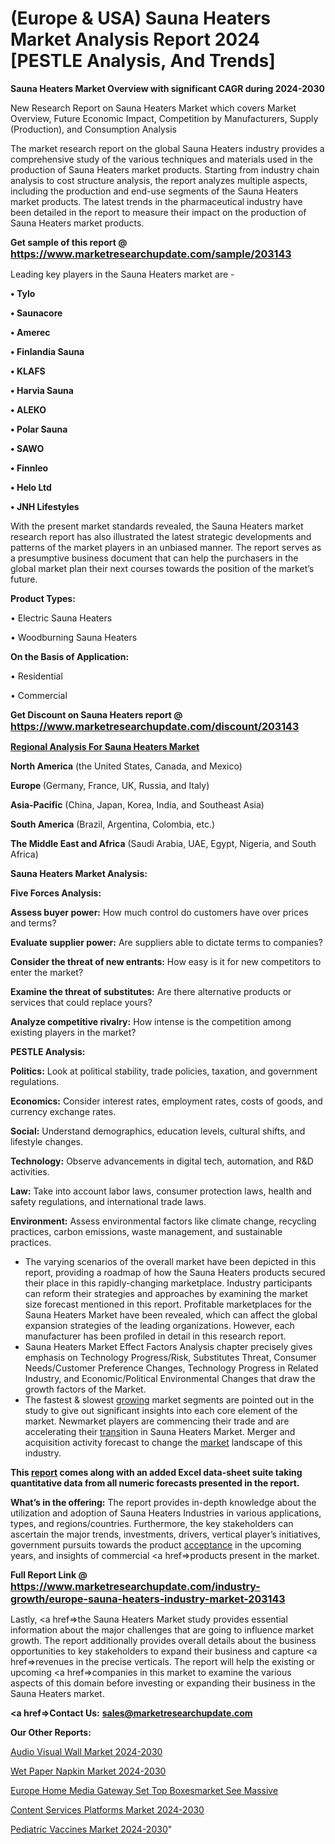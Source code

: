# (Europe & USA) Sauna Heaters Market Analysis Report 2024 [PESTLE Analysis, And Trends]

<strong>Sauna Heaters Market Overview with significant CAGR during 2024-2030</strong>

New Research Report on Sauna Heaters Market which covers Market Overview, Future Economic Impact, Competition by Manufacturers, Supply (Production), and Consumption Analysis

The market research report on the global Sauna Heaters industry provides a comprehensive study of the various techniques and materials used in the production of Sauna Heaters market products. Starting from industry chain analysis to cost structure analysis, the report analyzes multiple aspects, including the production and end-use segments of the Sauna Heaters market products. The latest trends in the pharmaceutical industry have been detailed in the report to measure their impact on the production of Sauna Heaters market products.

<strong>Get sample of this report @ <a href=https://www.marketresearchupdate.com/sample/203143><font size=3 color=#0000ff>https://www.marketresearchupdate.com/sample/203143</font></a></strong>

Leading key players in the Sauna Heaters market are -

<strong>• Tylo

• Saunacore

• Amerec

• Finlandia Sauna

• KLAFS

• Harvia Sauna

• ALEKO

• Polar Sauna

• SAWO

• Finnleo

• Helo Ltd

• JNH Lifestyles</strong>

With the present market standards revealed, the Sauna Heaters market research report has also illustrated the latest strategic developments and patterns of the market players in an unbiased manner. The report serves as a presumptive business document that can help the purchasers in the global market plan their next courses towards the position of the market’s future.

<strong>Product Types:</strong>

• Electric Sauna Heaters

• Woodburning Sauna Heaters

<strong>On the Basis of Application:</strong>

• Residential

• Commercial

<strong>Get Discount on Sauna Heaters report @ <a href=https://www.marketresearchupdate.com/discount/203143><font size=3 color=#0000ff>https://www.marketresearchupdate.com/discount/203143</font></a></strong>

<strong><u><b>Regional Analysis For Sauna Heaters Market</b></u></strong>

<strong><b>North America</b></strong> (the United States, Canada, and Mexico)

<strong><b>Europe </b></strong>(Germany, France, UK, Russia, and Italy)

<strong><b>Asia-Pacific</b></strong> (China, Japan, Korea, India, and Southeast Asia)

<strong><b>South America</b></strong> (Brazil, Argentina, Colombia, etc.)

<strong><b>The Middle East and Africa</b></strong> (Saudi Arabia, UAE, Egypt, Nigeria, and South Africa)

<strong>Sauna Heaters Market Analysis:</strong>

<strong>Five Forces Analysis:</strong>

<strong>Assess buyer power:</strong> How much control do customers have over prices and terms?

<strong>Evaluate supplier power:</strong> Are suppliers able to dictate terms to companies?

<strong>Consider the threat of new entrants:</strong> How easy is it for new competitors to enter the market?

<strong>Examine the threat of substitutes:</strong> Are there alternative products or services that could replace yours?

<strong>Analyze competitive rivalry:</strong> How intense is the competition among existing players in the market?

<strong>PESTLE Analysis:</strong>

<strong>Politics:</strong> Look at political stability, trade policies, taxation, and government regulations.

<strong>Economics:</strong> Consider interest rates, employment rates, costs of goods, and currency exchange rates.

<strong>Social:</strong> Understand demographics, education levels, cultural shifts, and lifestyle changes.

<strong>Technology:</strong> Observe advancements in digital tech, automation, and R&D activities.

<strong>Law:</strong> Take into account labor laws, consumer protection laws, health and safety regulations, and international trade laws.

<strong>Environment:</strong> Assess environmental factors like climate change, recycling practices, carbon emissions, waste management, and sustainable practices.

<ul>
  <li>The varying scenarios of the overall market have been depicted in this report, providing a roadmap of how the Sauna Heaters products secured their place in this rapidly-changing marketplace. Industry participants can reform their strategies and approaches by examining the market size forecast mentioned in this report. Profitable marketplaces for the Sauna Heaters Market have been revealed, which can affect the global expansion strategies of the leading organizations. However, each manufacturer has been profiled in detail in this research report.</li>
  <li>Sauna Heaters Market Effect Factors Analysis chapter precisely gives emphasis on Technology Progress/Risk, Substitutes Threat, Consumer Needs/Customer Preference Changes, Technology Progress in Related Industry, and Economic/Political Environmental Changes that draw the growth factors of the Market.</li>
  <li>The fastest &amp; slowest <a href=ASDF991299>growing</a> market segments are pointed out in the study to give out significant insights into each core element of the market. Newmarket players are commencing their trade and are accelerating their <a href=>trans</a>ition in Sauna Heaters Market. Merger and acquisition activity forecast to change the <a href=>market</a> landscape of this industry.</li>
</ul>
<strong>This <a href=>report</a> comes along with an added Excel data-sheet suite taking quantitative data from all numeric forecasts presented in the report.</strong>

<strong>What’s in the offering:</strong> The report provides in-depth knowledge about the utilization and adoption of Sauna Heaters Industries in various applications, types, and regions/countries. Furthermore, the key stakeholders can ascertain the major trends, investments, drivers, vertical player’s initiatives, government pursuits towards the product <a href=ASDF881288>acceptance</a> in the upcoming years, and insights of commercial <a href=>products</a> present in the market.

<strong>Full Report Link @ <a href=https://www.marketresearchupdate.com/industry-growth/europe-sauna-heaters-industry-market-203143><font size=3 color=#0000ff>https://www.marketresearchupdate.com/industry-growth/europe-sauna-heaters-industry-market-203143</font></a></strong>

Lastly, <a href=>the</a> Sauna Heaters Market study provides essential information about the major challenges that are going to influence market growth. The report additionally provides overall details about the business opportunities to key stakeholders to expand their business and capture <a href=>revenues</a> in the precise verticals. The report will help the existing or upcoming <a href=>companies</a> in this market to examine the various aspects of this domain before investing or expanding their business in the Sauna Heaters market.

<strong><a href=><strong>Contact Us:</strong></a></strong>
<strong>sales@marketresearchupdate.com</strong>

<strong>Our Other Reports:</strong>

<a href=https://www.linkedin.com/pulse/audio-visual-wall-market-size-set-grow-remarkable>Audio Visual Wall Market 2024-2030</a>

<a href=https://www.linkedin.com/pulse/wet-paper-napkin-market-analysis-segment-region>Wet Paper Napkin Market 2024-2030</a>

<a href=https://www.linkedin.com/pulse/europe-home-media-gateway-set-top-boxesmarket-see-massive>Europe Home Media Gateway Set Top Boxesmarket See Massive</a>

<a href=https://www.linkedin.com/pulse/content-services-platforms-market-2023-tl4df/>Content Services Platforms Market 2024-2030</a>

<a href=https://medium.com/@kagwadeaishwarya392/pediatric-vaccines-market-2023-top-industry-trend-and-segments-analysis-upto-2030-af297cf6faa2>Pediatric Vaccines Market 2024-2030</a>"

